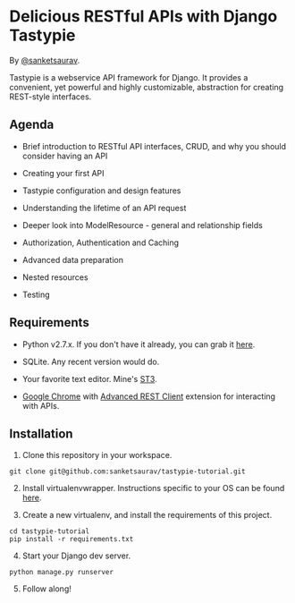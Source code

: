 Delicious RESTful APIs with Django Tastypie
===========================================
By [@sanketsaurav](http://twitter.com/sanketsaurav).

Tastypie is a webservice API framework for Django. It provides a convenient, yet powerful and highly customizable, abstraction for creating REST-style interfaces.


Agenda
------

- Brief introduction to RESTful API interfaces, CRUD, and why you should consider having an API

- Creating your first API

- Tastypie configuration and design features

- Understanding the lifetime of an API request

- Deeper look into ModelResource - general and relationship fields

- Authorization, Authentication and Caching

- Advanced data preparation

- Nested resources

- Testing


Requirements
------------

- Python v2.7.x. If you don't have it already, you can grab it [here](https://www.python.org/downloads/).

- SQLite. Any recent version would do.

- Your favorite text editor. Mine's [ST3](http://www.sublimetext.com/3).

- [Google Chrome](https://www.google.com/chrome/) with [Advanced REST Client](https://chrome.google.com/webstore/detail/advanced-rest-client/hgmloofddffdnphfgcellkdfbfbjeloo) extension for interacting with APIs.


Installation
------------

1. Clone this repository in your workspace.

```
git clone git@github.com:sanketsaurav/tastypie-tutorial.git
```

2. Install virtualenvwrapper. Instructions specific to your OS can be found [here](http://virtualenvwrapper.readthedocs.org/en/latest/install.html).

3. Create a new virtualenv, and install the requirements of this project.

```
cd tastypie-tutorial
pip install -r requirements.txt
```

4. Start your Django dev server.
```
python manage.py runserver
```

5. Follow along!